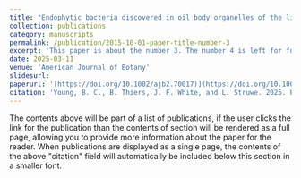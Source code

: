 ```yaml
---
title: "Endophytic bacteria discovered in oil body organelles of the liverworts Marchantia polymorpha and Radula complanata"
collection: publications
category: manuscripts
permalink: /publication/2015-10-01-paper-title-number-3
excerpt: 'This paper is about the number 3. The number 4 is left for future work.'
date: 2025-03-11
venue: 'American Journal of Botany'
slidesurl: 
paperurl: '[https://doi.org/10.1002/ajb2.70017)](https://doi.org/10.1002/ajb2.70017)'
citation: 'Young, B. C., B. Thiers, J. F. White, and L. Struwe. 2025. Endophytic bacteria discovered in oil body organelles of the liverworts Marchantia polymorpha and Radula complanata. American Journal of Botany 112(3): e70017.'
---
```


The contents above will be part of a list of publications, if the user clicks the link for the publication than the contents of section will be rendered as a full page, allowing you to provide more information about the paper for the reader. When publications are displayed as a single page, the contents of the above "citation" field will automatically be included below this section in a smaller font.
